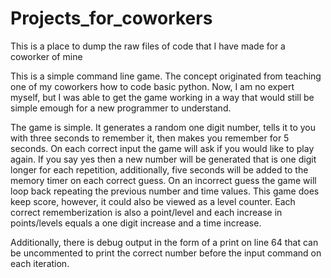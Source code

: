 # Projects_for_coworkers
This is a place to dump the raw files of code that I have made for a coworker of mine

This is a simple command line game.
The concept originated from teaching one of my coworkers how to code basic python.
Now, I am no expert myself, but I was able to get the game working in a way that would still be simple emough for a new programmer to understand.


The game is simple. It generates a random one digit number, tells it to you with three seconds to remember it, then makes you remember for 5 seconds. 
On each correct input the game will ask if you would like to play again. If you say yes then a new number will be generated that is one digit longer for each repetition,
additionally, five seconds will be added to the memory timer on each correct guess. On an incorrect guess the game will loop back repeating the previous number and time
values. This game does keep score, however, it could also be viewed as a level counter. Each correct rememberization is also a point/level and each increase in points/levels
equals a one digit increase and a time increase. 

Additionally, there is debug output in the form of a print on line 64 that can be uncommented to print the correct number before the input command on each iteration. 
